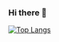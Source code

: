 ### Hi there 👋

[![Top Langs](https://github-readme-stats.vercel.app/api/top-langs/?username=operam427)](https://github.com/operam427/github-readme-stats)

<!--
**operam427/operam427** is a ✨ _special_ ✨ repository because its `README.md` (this file) appears on your GitHub profile.

Here are some ideas to get you started:

- 🔭 I’m currently working on ...
- 🌱 I’m currently learning ...
- 👯 I’m looking to collaborate on ...
- 🤔 I’m looking for help with ...
- 💬 Ask me about ...
- 📫 How to reach me: ...
- 😄 Pronouns: ...
- ⚡ Fun fact: ...
-->
